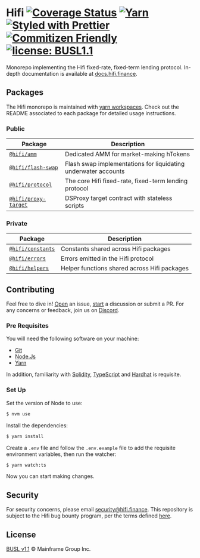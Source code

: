 # Hifi [![Coverage Status](https://coveralls.io/repos/github/hifi-finance/hifi/badge.svg?branch=main)](https://coveralls.io/github/hifi-finance/hifi?branch=main) [![Yarn](https://img.shields.io/badge/maintained%20with-yarn-2d8dbb.svg)](https://yarnpkg.com/) [![Styled with Prettier](https://img.shields.io/badge/code_style-prettier-ff69b4.svg)](https://prettier.io) [![Commitizen Friendly](https://img.shields.io/badge/commitizen-friendly-brightgreen.svg)](http://commitizen.github.io/cz-cli/) [![license: BUSL1.1](https://img.shields.io/badge/license-BUSL1.1-yellow.svg)](https://spdx.org/licenses/BUSL-1.1.html)

Monorepo implementing the Hifi fixed-rate, fixed-term lending protocol. In-depth documentation is available at [docs.hifi.finance](https://docs.hifi.finance).

## Packages

The Hifi monorepo is maintained with [yarn workspaces](https://yarnpkg.com/features/workspaces). Check out the README
associated to each package for detailed usage instructions.

### Public

| Package                                        | Description                                                    |
| ---------------------------------------------- | -------------------------------------------------------------- |
| [`@hifi/amm`](/packages/amm)                   | Dedicated AMM for market-making hTokens                        |
| [`@hifi/flash-swap`](/packages/flash-swap)     | Flash swap implementations for liquidating underwater accounts |
| [`@hifi/protocol`](/packages/protocol)         | The core Hifi fixed-rate, fixed-term lending protocol          |
| [`@hifi/proxy-target`](/packages/proxy-target) | DSProxy target contract with stateless scripts                 |

### Private

| Package                                  | Description                                  |
| ---------------------------------------- | -------------------------------------------- |
| [`@hifi/constants`](/packages/constants) | Constants shared across Hifi packages        |
| [`@hifi/errors`](/packages/errors)       | Errors emitted in the Hifi protocol          |
| [`@hifi/helpers`](/packages/helpers)     | Helper functions shared across Hifi packages |

## Contributing

Feel free to dive in! [Open](https://github.com/hifi-finance/hifi/issues/new) an issue,
[start](https://github.com/hifi-finance/hifi/discussions/new) a discussion or submit a PR. For any concerns or
feedback, join us on [Discord](https://discord.gg/mhtSRz6).

### Pre Requisites

You will need the following software on your machine:

- [Git](https://git-scm.com/downloads)
- [Node.Js](https://nodejs.org/en/download/)
- [Yarn](https://yarnpkg.com/getting-started/install)

In addition, familiarity with [Solidity](https://soliditylang.org/), [TypeScript](https://typescriptlang.org/) and [Hardhat](https://hardhat.org) is requisite.

### Set Up

Set the version of Node to use:

```bash
$ nvm use
```

Install the dependencies:

```bash
$ yarn install
```

Create a `.env` file and follow the `.env.example` file to add the requisite environment variables, then run the watcher:

```bash
$ yarn watch:ts
```

Now you can start making changes.

## Security

For security concerns, please email [security@hifi.finance](mailto:security@hifi.finance). This repository is subject to the Hifi bug bounty program, per the terms defined [here](https://docs.hifi.finance/protocol/overview/security/#bug-bounty).

## License

[BUSL v1.1](./LICENSE.md) © Mainframe Group Inc.
